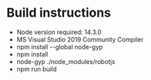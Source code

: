 # Build instructions

 - Node version required: 14.3.0
 - MS Visual Studio 2019 Community Compiler
 - npm install --global node-gyp
 - npm install
 - node-gyp ./node_modules/robotjs
 - npm run build